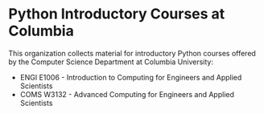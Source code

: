 # Python Introductory Courses at Columbia

This organization collects material for introductory Python courses offered
by the Computer Science Department at Columbia University:

  * ENGI E1006 - Introduction to Computing for Engineers and Applied Scientists
  * COMS W3132 - Advanced Computing for Engineers and Applied Scientists
